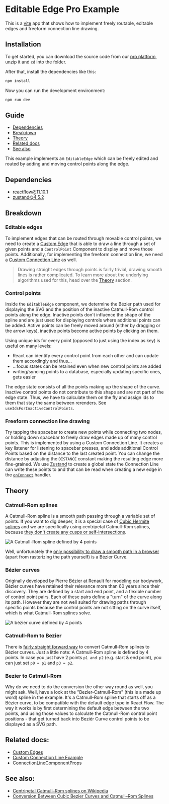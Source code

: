 # Editable Edge Pro Example

This is a [vite](https://vitejs.dev/) app that shows how to implement freely routable, editable edges and freeform connection line drawing.

## Installation

To get started, you can download the source code from our [pro platform](https://pro.reactflow.dev/examples), unzip it and `cd` into the folder.

After that, install the dependencies like this:

```sh
npm install
```

Now you can run the development environment:

```sh
npm run dev
```

## Guide

- [Dependencies](#dependencies)
- [Breakdown](#breakdown)
- [Theory](#theory)
- [Related docs](#related-docs)
- [See also](#see-also)

This example implements an `EditableEdge` which can be freely edited and routed by adding and moving control points along the edge.

## Dependencies

- reactflow@11.10.1
- zustand@4.5.2

## Breakdown

### Editable edges

To implement edges that can be routed through movable control points, we need to create a [Custom Edge](https://reactflow.dev/learn/customization/custom-edges) that is able to draw a line through a set of given points and a `ControlPoint` Component to display and move those points. Additionally, for implementing the freeform connection line, we need a [Custom Connection Line](https://reactflow.dev/examples/edges/custom-connectionline) as well.

> Drawing straight edges through points is fairly trivial, drawing smooth lines is rather complicated. To learn more about the underlying algorithms used for this, head over the [Theory](#theory) section.

### Control points

Inside the `EditableEdge` component, we determine the Bézier path used for displaying the SVG and the position of the inactive Catmull-Rom control points along the edge. Inactive points don't influence the shape of the spline and are just used for displaying controls where additional points can be added.
Active points can be freely moved around (either by dragging or the arrow keys), inactive points become active points by clicking on them.

Using unique ids for every point (opposed to just using the index as key) is useful on many levels:

- React can identify every control point from each other and can update them accordingly and thus...
- ...focus states can be retained even when new control points are added
- writing/syncing points to a database, especially updating specific ones, gets easier

The edge state consists of all the points making up the shape of the curve. Inactive control points do not contribute to this shape and are not part of the edge state. Thus, we have to calculate them on the fly and assign ids to them that stay the same between rerenders. See `useIdsForInactiveControlPoints`.

### Freeform connection line drawing

Try tapping the spacebar to create new points while connecting two nodes, or holding down spacebar to freely draw edges made up of many control points.
This is implemented by using a Custom Connection Line. It creates a key listener for listening to spacebar presses, and adds additional Control Points based on the distance to the last created point. You can change the distance by adjusting the `DISTANCE` constant making the resulting edge more fine-grained.
We use [Zustand](https://github.com/pmndrs/zustand) to create a global state the Connection Line can write these points to and that can be read when creating a new edge in the [`onConnect`](https://reactflow.dev/api-reference/react-flow#on-connect) handler.

## Theory

### Catmull-Rom splines

A Catmull-Rom spline is a smooth path passing through a variable set of points. If you want to dig deeper, it is a special case of [Cubic Hermite splines](https://en.wikipedia.org/wiki/Cubic_Hermite_spline#Catmull%E2%80%93Rom_spline) and we are specifically using centripetal Catmull-Rom splines, because [they don't create any cusps or self-intersections](http://www.cemyuksel.com/research/catmullrom_param/catmullrom.pdf).

![A Catmull-Rom spline defined by 4 points](https://upload.wikimedia.org/wikipedia/commons/4/42/Catmull-Rom_Spline.png)

Well, unfortunately the [only possibility to draw a smooth path in a browser](https://developer.mozilla.org/en-US/docs/Web/SVG/Tutorial/Paths#curve_commands) (apart from rasterizing the path yourself) is a Bézier Curve.

### Bézier curves

Originally developed by Pierre Bézier at Renault for modeling car bodywork, Bézier curves have retained their relevance more than 60 years since their discovery. They are defined by a start and end point, and a flexible number of control point pairs. Each of these pairs define a "turn" of the curve along its path. However they are not well suited for drawing paths through specific points because the control points are not sitting on the curve itself, which is what Catmull-Rom splines solve.

![A bézier curve defined by 4 points](https://upload.wikimedia.org/wikipedia/commons/d/d0/Bezier_curve.svg)

### Catmull-Rom to Bezier

There is [fairly straight forward way](https://link.springer.com/article/10.1007/s42979-021-00770-x#Equ15) to convert Catmull-Rom splines to Bézier curves. Just a little note: A Catmull-Rom spline is defined by 4 points. In case you just have 2 points `p1 and p2` (e.g. start & end point), you can just set `p0 = p1` and `p3 = p2`.

### Bezier to Catmull-Rom

Why do we need to do the conversion the other way round as well, you might ask. Well, have a look at the "Bezier-Catmull-Rom" (this is a made up word) spline in the example. It's a Catmull-Rom spline that starts off as a Bézier curve, to be compatible with the default edge type in React Flow. The way it works is by first determining the default edge between the two points, and using those values to calculate the Catmull-Rom control point positions - that get turned back into Beziér Curve control points to be displayed as a SVG path.

## Related docs:

- [Custom Edges](https://reactflow.dev/learn/customization/custom-edges)
- [Custom Connection Line Example](https://reactflow.dev/examples/edges/custom-connectionline)
- [ConnectionLineComponentProps](https://reactflow.dev/api-reference/types/connection-line-component-props)

## See also:

- [Centripetal Catmull–Rom splines on Wikipedia](https://en.wikipedia.org/wiki/Centripetal_Catmull%E2%80%93Rom_spline)
- [Conversion Between Cubic Bezier Curves and Catmull–Rom Splines](https://link.springer.com/article/10.1007/s42979-021-00770-x)
